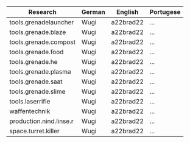 Research  | German | English | Portugese
--------- | ------ | ------- | ---------
tools.grenadelauncher | Wugi | a22brad22 | ...
tools.grenade.blaze | Wugi | a22brad22 | ...
tools.grenade.compost | Wugi | a22brad22 | ...
tools.grenade.food | Wugi | a22brad22 | ...
tools.grenade.he | Wugi | a22brad22 | ...
tools.grenade.plasma | Wugi | a22brad22 | ...
tools.grenade.saat | Wugi | a22brad22 | ...
tools.grenade.slime | Wugi | a22brad22 | ...
tools.laserrifle | Wugi | a22brad22 | ...
waffentechnik | Wugi | a22brad22 | ...
production.nind.linse.r | Wugi | a22brad22 | ...
space.turret.killer | Wugi | a22brad22 | ...




